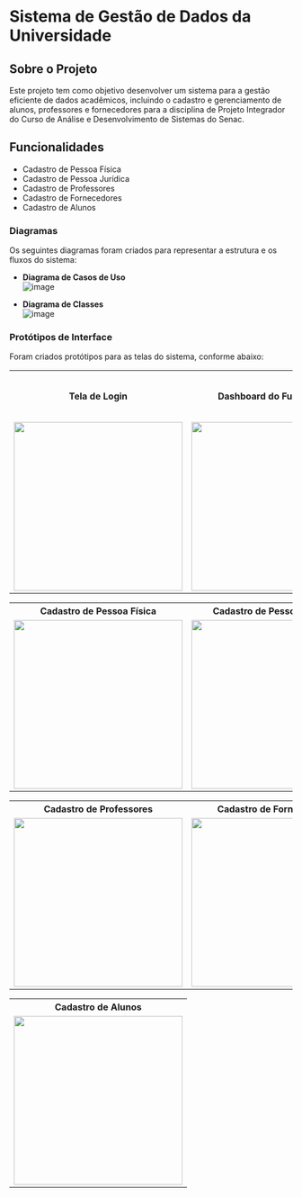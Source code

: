 # Sistema de Gestão de Dados da Universidade  

## Sobre o Projeto  
Este projeto tem como objetivo desenvolver um sistema para a gestão eficiente de dados acadêmicos, incluindo o cadastro e gerenciamento de alunos, professores e fornecedores para a disciplina de Projeto Integrador do Curso de Análise e Desenvolvimento de Sistemas do Senac.  

##  Funcionalidades  
- Cadastro de Pessoa Física ​
- Cadastro de Pessoa Jurídica ​
- Cadastro de Professores ​
- Cadastro de Fornecedores ​
- Cadastro de Alunos
 


###  Diagramas  
Os seguintes diagramas foram criados para representar a estrutura e os fluxos do sistema:  
- **Diagrama de Casos de Uso**   
 ![image](https://github.com/user-attachments/assets/569c44f9-2e18-48d8-95aa-6e5fcaf936cd)

- **Diagrama de Classes**   
![image](https://github.com/user-attachments/assets/b9462230-5b62-4f37-b0ee-99211d8aa286)



###  Protótipos de Interface  
Foram criados protótipos para as telas do sistema, conforme abaixo:

<table>
  <tr>
    <th>Tela de Login</th>
    <th>Dashboard do Funcionário</th>
   <th>Cadastro de Pessoa Física</th>
    <th>Cadastro de Pessoa Jurídica</th>
  </tr>
  <tr>
    <td><img src="https://github.com/user-attachments/assets/c7ce55b6-3808-454b-a568-fae2dc8fd475" width="300"></td>
    <td><img src="https://github.com/user-attachments/assets/14d3a6c4-2d94-4ef1-8448-6bba017e4c4c" width="300"></td>
    <th>Cadastro de Pessoa Física</th>
    <th>Cadastro de Pessoa Jurídica</th>
  </tr>
</table>

<table>
  <tr>
    <th>Cadastro de Pessoa Física</th>
    <th>Cadastro de Pessoa Jurídica</th>
  </tr>
  <tr>
    <td><img src="https://github.com/user-attachments/assets/e786179b-019c-47bf-bf32-3e1488229efa" width="300"></td>
    <td><img src="https://github.com/user-attachments/assets/9972b90e-27ef-4706-9bac-b1e29de5928c" width="300"></td>
  </tr>
</table>

<table>
  <tr>
    <th>Cadastro de Professores</th>
    <th>Cadastro de Fornecedores</th>
  </tr>
  <tr>
    <td><img src="https://github.com/user-attachments/assets/8d58cacd-6c03-4f68-b72c-9c70e6eaad18" width="300"></td>
    <td><img src="https://github.com/user-attachments/assets/67b11508-2b76-4f74-b089-8eacbefa83ec" width="300"></td>
  </tr>
</table>

<table>
  <tr>
    <th>Cadastro de Alunos</th>
  </tr>
  <tr>
    <td><img src="https://github.com/user-attachments/assets/3074b39d-375e-46ff-ab55-06464e2cd634" width="300"></td>
  </tr>
</table>





